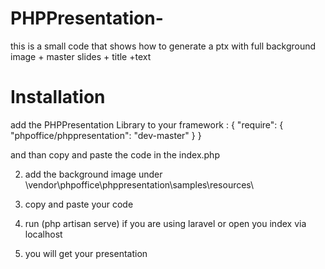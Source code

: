 # PHPPresentation-
this is a small code that shows how to generate a ptx with full background image +  master slides + title +text


# Installation
add the PHPPresentation Library to your framework :
{
    "require": {
       "phpoffice/phppresentation": "dev-master"
    }
}



and than copy and paste the code in the index.php

2) add the background image under \vendor\phpoffice\phppresentation\samples\resources\

3) copy and paste your code

3) run (php artisan serve) if you are using laravel or open you index via localhost 

3) you will get your presentation